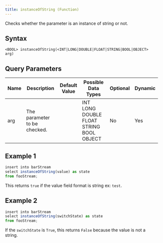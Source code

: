 ```yaml
---
title: instanceOfString (Function)
---
```


Checks whether the parameter is an instance of string or not.

## Syntax

    <BOOL> instanceOfString(<INT|LONG|DOUBLE|FLOAT|STRING|BOOL|OBJECT> arg)

## Query Parameters

| Name | Description                  | Default Value | Possible Data Types                      | Optional | Dynamic |
|------|------------------------------|---------------|------------------------------------------|----------|---------|
| arg  | The parameter to be checked. |               | INT LONG DOUBLE FLOAT STRING BOOL OBJECT | No       | Yes     |

## Example 1

```js
insert into barStream
select instanceOfString(value) as state
from fooStream;
```

This returns `true` if the value field format is string ex: `test`.

## Example 2

```js
insert into barStream
select instanceOfString(switchState) as state
from fooStream;
```

If the `switchState` is `True`, this returns `False` because the value is not a string.
